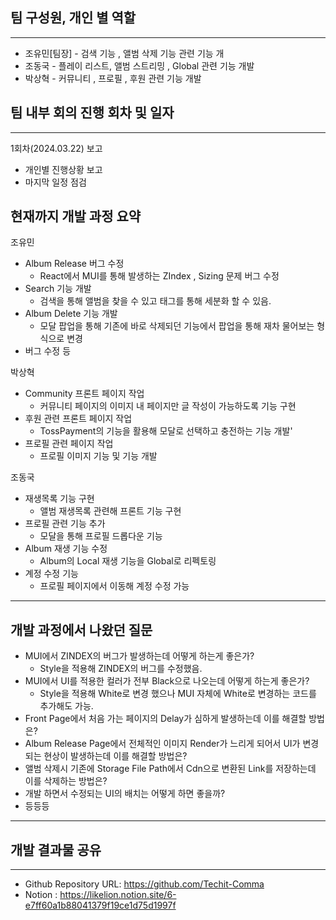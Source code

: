 ## 팀 구성원, 개인 별 역할

---
- 조유민[팀장] - 검색 기능 , 앨범 삭제 기능 관련 기능 개
- 조동국 - 플레이 리스트, 앨범 스트리밍 , Global 관련 기능 개발
- 박상혁 - 커뮤니티 , 프로필 , 후원 관련 기능 개발

## 팀 내부 회의 진행 회차 및 일자

---
1회차(2024.03.22) 보고
   - 개인별 진행상황 보고
   - 마지막 일정 점검

## 현재까지 개발 과정 요약
조유민
- Album Release 버그 수정
    - React에서 MUI를 통해 발생하는 ZIndex , Sizing 문제 버그 수정
- Search 기능 개발
    - 검색을 통해 앨범을 찾을 수 있고 태그를 통해 세분화 할 수 있음.
- Album Delete 기능 개발
    - 모달 팝업을 통해 기존에 바로 삭제되던 기능에서 팝업을 통해 재차 물어보는 형식으로 변경
- 버그 수정 등

박상혁
- Community 프론트 페이지 작업
    - 커뮤니티 페이지의 이미지 내 페이지만 글 작성이 가능하도록 기능 구현
- 후원 관련 프론트 페이지 작업
    - TossPayment의 기능을 활용해 모달로 선택하고 충전하는 기능 개발'
- 프로필 관련 페이지 작업
    - 프로필 이미지 기능 및 기능 개발

조동국
- 재생목록 기능 구현
    - 앨범 재생목록 관련해 프론트 기능 구현
- 프로필 관련 기능 추가
    - 모달을 통해 프로필 드롭다운 기능
- Album 재생 기능 수정
    - Album의 Local 재생 기능을 Global로 리펙토링
- 계정 수정 기능
    - 프로필 페이지에서 이동해 계정 수정 가능
---
## 개발 과정에서 나왔던 질문
- MUI에서 ZINDEX의 버그가 발생하는데 어떻게 하는게 좋은가?
    - Style을 적용해 ZINDEX의 버그를 수정했음.
- MUI에서 UI를 적용한 컬러가 전부 Black으로 나오는데 어떻게 하는게 좋은가?
    - Style을 적용해 White로 변경 했으나 MUI 자체에 White로 변경하는 코드를 추가해도 가능.
- Front Page에서 처음 가는 페이지의 Delay가 심하게 발생하는데 이를 해결할 방법은?
- Album Release Page에서 전체적인 이미지 Render가 느리게 되어서 UI가 변경되는 현상이 발생하는데 이를 해결할 방법은?
- 앨범 삭제시 기존에 Storage File Path에서 Cdn으로 변환된 Link를 저장하는데 이를 삭제하는 방법은?
- 개발 하면서 수정되는 UI의 배치는 어떻게 하면 좋을까?
- 등등등
---
## 개발 결과물 공유

---

- Github Repository URL: https://github.com/Techit-Comma
- Notion : https://likelion.notion.site/6-e7ff60a1b88041379f19ce1d75d1997f

